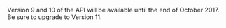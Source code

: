 Version 9 and 10 of the API will be available until the end of October 2017. Be sure to upgrade to Version 11.